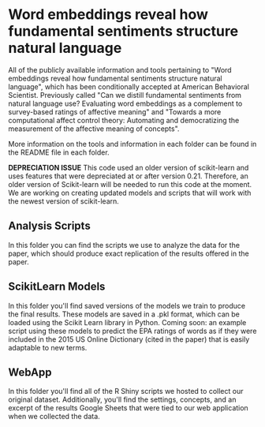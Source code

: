 # Word embeddings reveal how fundamental sentiments structure natural language
All of the publicly available information and tools pertaining to "Word embeddings reveal how fundamental sentiments structure natural language", which has been conditionally accepted at American Behavioral Scientist. Previously called "Can we distill fundamental sentiments from natural language use? Evaluating word embeddings as a complement to survey-based ratings of affective meaning" and "Towards a more computational affect control theory:  Automating and democratizing the measurement of the affective meaning of concepts". 

More information on the tools and information in each folder can be found in the README file in each folder.

**DEPRECIATION ISSUE** This code used an older version of scikit-learn and uses features that were depreciated at or after version 0.21. Therefore, an older version of Scikit-learn will be needed to run this code at the moment. We are working on creating updated models and scripts that will work with the newest version of scikit-learn.

## Analysis Scripts
In this folder you can find the scripts we use to analyze the data for the paper, which should produce exact replication of the results offered in the paper.

## ScikitLearn Models
In this folder you'll find saved versions of the models we train to produce the final results. These models are saved in a .pkl format, which can be loaded using the Scikit Learn library in Python. Coming soon: an example script using these models to predict the EPA ratings of words as if they were included in the 2015 US Online Dictionary (cited in the paper) that is easily adaptable to new terms.

## WebApp
In this folder you'll find all of the R Shiny scripts we hosted to collect our original dataset. Additionally, you'll find the settings, concepts, and an excerpt of the results Google Sheets that were tied to our web application when we collected the data.

